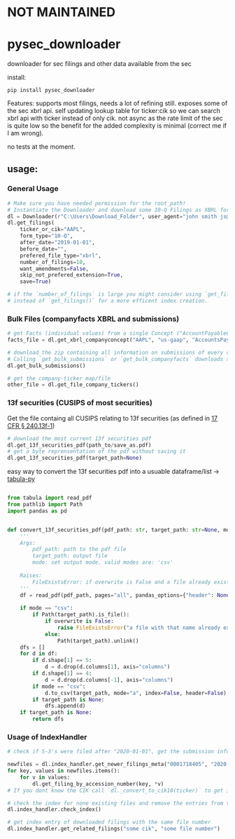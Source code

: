 # NOT MAINTAINED

# pysec_downloader
 downloader for sec filings and other data available from the sec

 install:
    
    pip install pysec_downloader
    
Features:
 supports most filings, needs a lot of refining still.
 exposes some of the sec xbrl api.
 self updating lookup table for ticker:cik so we can search xbrl api with ticker instead of only cik.
 not async as the rate limit of the sec is quite low so the benefit for the added complexity is minimal (correct me if I am wrong).

no tests at the moment.

## usage:

### General Usage
```python
# Make sure you have needed permission for the root_path!
# Instantiate the Downloader and download some 10-Q Filings as XBRL for AAPL
dl = Downloader(r"C:\Users\Download_Folder", user_agent="john smith js@test.com")
dl.get_filings(
    ticker_or_cik="AAPL",
    form_type="10-Q",
    after_date="2019-01-01",
    before_date="",
    prefered_file_type="xbrl",
    number_of_filings=10,
    want_amendments=False,
    skip_not_prefered_extension=True,
    save=True)

# if the `number_of_filings` is large you might consider using `get_filings_bulk()` 
# instead of `get_filings()` for a more efficent index creation.

```

### Bulk Files (companyfacts XBRL and submissions)
```python
# get Facts (individual values) from a single Concept ("AccountPayableCurrent") of a Taxonomy ("us-gaap")
facts_file = dl.get_xbrl_companyconcept("AAPL", "us-gaap", "AccountsPayableCurrent")
```
```python
# download the zip containing all information on submissions of every company and extract it
# Calling `get_bulk_submissions` or `get_bulk_companyfacts` downloads >10GB of files!
dl.get_bulk_submissions()

# get the company-ticker map/file 
other_file = dl.get_file_company_tickers()
```

### 13f securities (CUSIPS of most securities)
Get the file containg all CUSIPS relating to 13f securities (as defined in [17 CFR § 240.13f-1](https://www.law.cornell.edu/cfr/text/17/240.13f-1)) 
```python
# download the most current 13f securities pdf
dl.get_13f_securities_pdf(path_to/save_as.pdf)
# get a byte reprensentation of the pdf without saving it
dl.get_13f_securities_pdf(target_path=None)
```

easy way to convert the 13f securities pdf into a usuable dataframe/list -> [tabula-py](https://github.com/chezou/tabula-py)
```python

from tabula import read_pdf
from pathlib import Path
import pandas as pd


def convert_13f_securities_pdf(pdf_path: str, target_path: str=None, mode: str="csv", overwrite=True):
    '''
    Args:
        pdf_path: path to the pdf file
        target_path: output file
        mode: set output mode. valid modes are: 'csv' 
    
    Raises:
        FileExistsError: if overwrite is False and a file already exists at target_path
    '''
    df = read_pdf(pdf_path, pages="all", pandas_options={"header": None})
        
    if mode == "csv":
        if Path(target_path).is_file():
            if overwrite is False:
                raise FileExistsError("a file with that name already exists")
            else:
                Path(target_path).unlink()
    dfs = []
    for d in df:
        if d.shape[1] == 5:
            d = d.drop(d.columns[1], axis="columns")
        if d.shape[1] == 4:
            d = d.drop(d.columns[-1], axis="columns")
        if mode == "csv":
            d.to_csv(target_path, mode="a", index=False, header=False)
        if target_path is None:
            dfs.append(d)
    if target_path is None:
        return dfs
```

### Usage of IndexHandler
```python
# check if S-3's were filed after "2020-01-01", get the submission info and download them.

newfiles = dl.index_handler.get_newer_filings_meta("0001718405", "2020-01-01", set(["S-3"]))
for key, values in newfiles.items():
    for v in values:
        dl.get_filing_by_accession_number(key, *v)
# If you dont know the CIK call `dl._convert_to_cik10(ticker)` to get it

# check the index for none existing files and remove the entries from the index
dl.index_handler.check_index()

# get index entry of downloaded filings with the same file number
dl.index_handler.get_related_filings("some cik", "some file number")

```
